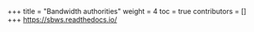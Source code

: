 +++
title = "Bandwidth authorities"
weight = 4
toc = true
contributors = []
+++
https://sbws.readthedocs.io/